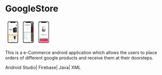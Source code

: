 # GoogleStore

<img src="home.png" height="80"/><img src="menu.png" height="80"/><img src="details.png" height="80"/>
 
This is a e-Commerce android application which allows the users to place orders of different google products and receive them at their doorsteps.

Android Studio| Firebase| Java| XML
